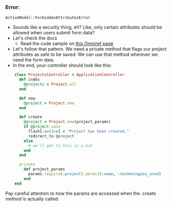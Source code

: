 ### Error:

```
ActiveModel::ForbiddenAttributesError
```
- Sounds like a security thing, eh? Like, only certain attributes should be allowed when users submit form data?
- Let's check the docs
    - Read the code sample on [this Omniref page](http://www.omniref.com/?q=strong%20parameters)
- Let's follow that pattern. We need a private method that flags our project attributes as safe to be saved. We can use that method wherever we need the form data.
- In the end, your controller should look like this:
```ruby
    class ProjectsController < ApplicationController
      def index
        @projects = Project.all
      end

      def new
        @project = Project.new
      end

      def create
        @project = Project.new(project_params)
        if @project.save
          flash[:notice] = "Project has been created."
          redirect_to @project
        else
          # we'll get to this in a bit
        end
      end

      private
        def project_params
          params.require(:project).permit(:name, :technologies_used)
        end
    end
```

Pay careful attention to how the params are accessed when the .create method is actually called.
